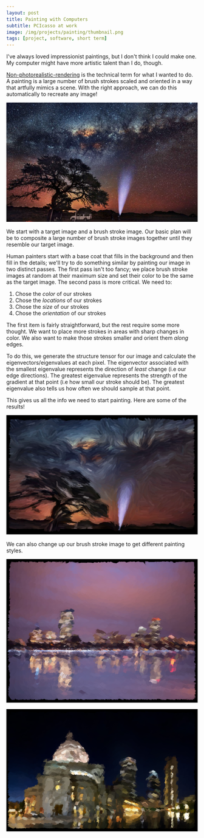 ```yaml
---
layout: post
title: Painting with Computers
subtitle: PCIcasso at work
image: /img/projects/painting/thumbnail.png
tags: [project, software, short term]
---
```

I've always loved impressionist paintings, but I don't think I could make one. My computer might have more artistic talent than I do, though.

[Non-photorealistic-rendering](https://doi.org/10.1145/97879.97902) is the technical term for what I wanted to do. A painting is a large number of brush strokes scaled and oriented in a way that artfully mimics a scene. With the right approach, we can do this automatically to recreate any image!

![](/img/projects/painting/1.png)

We start with a target image and a brush stroke image. Our basic plan will be to composite a large number of brush stroke images together until they resemble our target image.   

Human painters start with a base coat that fills in the background and then fill in the details; we'll try to do something similar by painting our image in two distinct passes. The first pass isn't too fancy; we place brush stroke images at random at their maximum size and set their color to be the same as the target image. The second pass is more critical. We need to:

1. Chose the _color_ of our strokes
2. Chose the _locations_ of our strokes
3. Chose the _size_ of our strokes
4. Chose the _orientation_ of our strokes

The first item is fairly straightforward, but the rest require some more thought. We want to place more strokes in areas with sharp changes in color. We also want to make those strokes smaller and orient them _along_ edges. 

To do this, we generate the structure tensor for our image and calculate the eigenvectors/eigenvalues at each pixel. The eigenvector associated with the smallest eigenvalue represents the direction of _least_ change (i.e our edge directions). The greatest eigenvalue represents the strength of the gradient at that point (i.e how small our stroke should be). The greatest eigenvalue also tells us how often we should sample at that point.

This gives us all the info we need to start painting. Here are some of the results!

![](/img/projects/painting/2.png)

We can also change up our brush stroke image to get different painting styles.

![](/img/projects/painting/3.png)

![](/img/projects/painting/4.png)